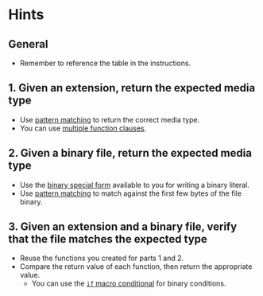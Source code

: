 # Hints

## General

- Remember to reference the table in the instructions.

## 1. Given an extension, return the expected media type

- Use [pattern matching][pattern-matching] to return the correct media type.
- You can use [multiple function clauses][mfc].

## 2. Given a binary file, return the expected media type

- Use the [binary special form][special-forms] available to you for writing a binary literal.
- Use [pattern matching][binary-matching] to match against the first few bytes of the file binary.

## 3. Given an extension and a binary file, verify that the file matches the expected type

- Reuse the functions you created for parts 1 and 2.
- Compare the return value of each function, then return the appropriate value.
  - You can use the [`if` macro conditional][if] for binary conditions.

[binary-matching]: https://elixir-lang.org/getting-started/binaries-strings-and-char-lists.html#binaries
[if]: https://elixir-lang.org/getting-started/case-cond-and-if.html#if-and-unless
[mfc]: https://elixir-lang.org/getting-started/modules-and-functions.html#named-functions
[mimetype]: https://en.wikipedia.org/wiki/Media_type
[pattern-matching]: https://elixir-lang.org/getting-started/pattern-matching.html#pattern-matching
[special-forms]: https://hexdocs.pm/elixir/Kernel.SpecialForms.html#%3C%3C%3E%3E/1